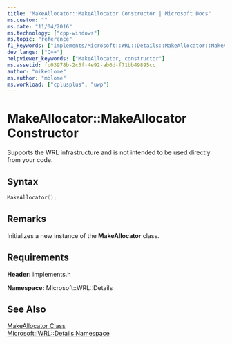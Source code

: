 ```yaml
---
title: "MakeAllocator::MakeAllocator Constructor | Microsoft Docs"
ms.custom: ""
ms.date: "11/04/2016"
ms.technology: ["cpp-windows"]
ms.topic: "reference"
f1_keywords: ["implements/Microsoft::WRL::Details::MakeAllocator::MakeAllocator"]
dev_langs: ["C++"]
helpviewer_keywords: ["MakeAllocator, constructor"]
ms.assetid: fc03978b-2c5f-4e92-ab6d-f71bb49895cc
author: "mikeblome"
ms.author: "mblome"
ms.workload: ["cplusplus", "uwp"]
---
```

# MakeAllocator::MakeAllocator Constructor
Supports the WRL infrastructure and is not intended to be used directly from your code.  
  
## Syntax  
  
```cpp  
MakeAllocator();  
```  
  
## Remarks  
 Initializes a new instance of the **MakeAllocator** class.  
  
## Requirements  
 **Header:** implements.h  
  
 **Namespace:** Microsoft::WRL::Details  
  
## See Also  
 [MakeAllocator Class](../windows/makeallocator-class.md)   
 [Microsoft::WRL::Details Namespace](../windows/microsoft-wrl-details-namespace.md)
